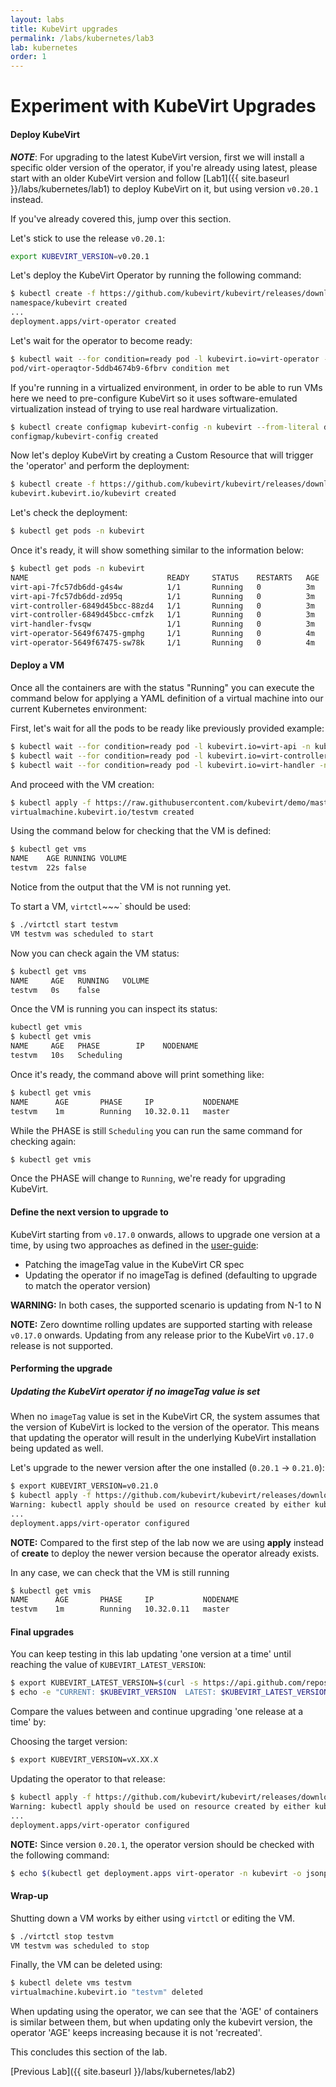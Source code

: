 ```yaml
---
layout: labs
title: KubeVirt upgrades
permalink: /labs/kubernetes/lab3
lab: kubernetes
order: 1
---
```


# Experiment with KubeVirt Upgrades

#### Deploy KubeVirt

***NOTE***: For upgrading to the latest KubeVirt version, first we will install a specific older version of the operator, if you're already using latest, please start with an older KubeVirt version and follow [Lab1]({{ site.baseurl }}/labs/kubernetes/lab1) to deploy KubeVirt on it, but using version `v0.20.1` instead.

If you've already covered this, jump over this section.

Let's stick to use the release `v0.20.1`:

~~~sh
export KUBEVIRT_VERSION=v0.20.1
~~~

Let's deploy the KubeVirt Operator by running the following command:

~~~sh
$ kubectl create -f https://github.com/kubevirt/kubevirt/releases/download/${KUBEVIRT_VERSION}/kubevirt-operator.yaml
namespace/kubevirt created
...
deployment.apps/virt-operator created
~~~

Let's wait for the operator to become ready:
~~~sh
$ kubectl wait --for condition=ready pod -l kubevirt.io=virt-operator -n kubevirt --timeout=100s
pod/virt-operaqtor-5ddb4674b9-6fbrv condition met
~~~

If you're running in a virtualized environment, in order to be able to run VMs here we need to pre-configure KubeVirt so it uses software-emulated virtualization instead of trying to use real hardware virtualization.

~~~sh
$ kubectl create configmap kubevirt-config -n kubevirt --from-literal debug.useEmulation=true
configmap/kubevirt-config created
~~~

Now let's deploy KubeVirt by creating a Custom Resource that will trigger the 'operator' and perform the deployment:

~~~sh
$ kubectl create -f https://github.com/kubevirt/kubevirt/releases/download/${KUBEVIRT_VERSION}/kubevirt-cr.yaml
kubevirt.kubevirt.io/kubevirt created
~~~

Let's check the deployment:
~~~sh
$ kubectl get pods -n kubevirt
~~~

Once it's ready, it will show something similar to the information below:

~~~sh
$ kubectl get pods -n kubevirt
NAME                               READY     STATUS    RESTARTS   AGE
virt-api-7fc57db6dd-g4s4w          1/1       Running   0          3m
virt-api-7fc57db6dd-zd95q          1/1       Running   0          3m
virt-controller-6849d45bcc-88zd4   1/1       Running   0          3m
virt-controller-6849d45bcc-cmfzk   1/1       Running   0          3m
virt-handler-fvsqw                 1/1       Running   0          3m
virt-operator-5649f67475-gmphg     1/1       Running   0          4m
virt-operator-5649f67475-sw78k     1/1       Running   0          4m
~~~

#### Deploy a VM

Once all the containers are with the status "Running" you can execute the command below for applying a YAML definition of a virtual machine into our current Kubernetes environment:

First, let's wait for all the pods to be ready like previously provided example:

~~~sh
$ kubectl wait --for condition=ready pod -l kubevirt.io=virt-api -n kubevirt --timeout=100s
$ kubectl wait --for condition=ready pod -l kubevirt.io=virt-controller -n kubevirt --timeout=100s
$ kubectl wait --for condition=ready pod -l kubevirt.io=virt-handler -n kubevirt --timeout=100s
~~~

And proceed with the VM creation:

~~~sh
$ kubectl apply -f https://raw.githubusercontent.com/kubevirt/demo/master/manifests/vm.yaml
virtualmachine.kubevirt.io/testvm created
~~~

Using the command below for checking that the VM is defined:

~~~sh
$ kubectl get vms
NAME    AGE RUNNING VOLUME
testvm  22s false
~~~

Notice from the output that the VM is not running yet.

To start a VM, `virtctl`~~~` should be used:

~~~sh
$ ./virtctl start testvm
VM testvm was scheduled to start
~~~

Now you can check again the VM status:

~~~sh
$ kubectl get vms
NAME     AGE   RUNNING   VOLUME
testvm   0s    false
~~~

Once the VM is running you can inspect its status:

~~~sh
kubectl get vmis
$ kubectl get vmis
NAME     AGE   PHASE        IP    NODENAME
testvm   10s   Scheduling
~~~

Once it's ready, the command above will print something like:

~~~sh
$ kubectl get vmis
NAME      AGE       PHASE     IP           NODENAME
testvm    1m        Running   10.32.0.11   master
~~~

While the PHASE is still `Scheduling` you can run the same command for checking again:

~~~sh
$ kubectl get vmis
~~~

Once the PHASE will change to `Running`, we're ready for upgrading KubeVirt.

#### Define the next version to upgrade to

KubeVirt starting from `v0.17.0` onwards, allows to upgrade one version at a time, by using two approaches as defined in the [user-guide](https://kubevirt.io/user-guide/docs/latest/administration/intro.html#update):

- Patching the imageTag value in the KubeVirt CR spec
- Updating the operator if no imageTag is defined (defaulting to upgrade to match the operator version)

**WARNING:** In both cases, the supported scenario is updating from N-1 to N

**NOTE:** Zero downtime rolling updates are supported starting with release `v0.17.0` onwards. Updating from any release prior to the KubeVirt `v0.17.0` release is not supported.

#### Performing the upgrade

##### Updating the KubeVirt operator if no imageTag value is set

When no `imageTag` value is set in the KubeVirt CR, the system assumes that the version of KubeVirt is locked to the version of the operator. This means that updating the operator will result in the underlying KubeVirt installation being updated as well.

Let's upgrade to the newer version after the one installed (`0.20.1` -> `0.21.0`):

~~~sh
$ export KUBEVIRT_VERSION=v0.21.0
$ kubectl apply -f https://github.com/kubevirt/kubevirt/releases/download/${KUBEVIRT_VERSION}/kubevirt-operator.yaml
Warning: kubectl apply should be used on resource created by either kubectl create --save-config or kubectl apply
...
deployment.apps/virt-operator configured
~~~

**NOTE:** Compared to the first step of the lab now we are using **apply** instead of **create** to deploy the newer version because the operator already exists.

In any case, we can check that the VM is still running

~~~sh
$ kubectl get vmis
NAME      AGE       PHASE     IP           NODENAME
testvm    1m        Running   10.32.0.11   master
~~~


#### Final upgrades

You can keep testing in this lab updating 'one version at a time' until reaching the value of `KUBEVIRT_LATEST_VERSION`:

~~~sh
$ export KUBEVIRT_LATEST_VERSION=$(curl -s https://api.github.com/repos/kubevirt/kubevirt/releases/latest | jq -r .tag_name)
$ echo -e "CURRENT: $KUBEVIRT_VERSION  LATEST: $KUBEVIRT_LATEST_VERSION"
~~~

Compare the values between and continue upgrading 'one release at a time' by:

Choosing the target version:

~~~sh
$ export KUBEVIRT_VERSION=vX.XX.X
~~~

Updating the operator to that release:

~~~sh
$ kubectl apply -f https://github.com/kubevirt/kubevirt/releases/download/${KUBEVIRT_VERSION}/kubevirt-operator.yaml
Warning: kubectl apply should be used on resource created by either kubectl create --save-config or kubectl apply
...
deployment.apps/virt-operator configured
~~~

**NOTE:** Since version `0.20.1`, the operator version should be checked with the following command:

~~~sh
$ echo $(kubectl get deployment.apps virt-operator -n kubevirt -o jsonpath='{.spec.template.spec.containers[0].env[?(@.name=="KUBEVIRT_VERSION")].value}')
~~~

#### Wrap-up

Shutting down a VM works by either using `virtctl` or editing the VM.

~~~sh
$ ./virtctl stop testvm
VM testvm was scheduled to stop
~~~

Finally, the VM can be deleted using:

~~~sh
$ kubectl delete vms testvm
virtualmachine.kubevirt.io "testvm" deleted
~~~

When updating using the operator, we can see that the 'AGE' of containers is similar between them, but when updating only the kubevirt version, the operator 'AGE' keeps increasing because it is not 'recreated'.

This concludes this section of the lab.

[Previous Lab]({{ site.baseurl }}/labs/kubernetes/lab2)
